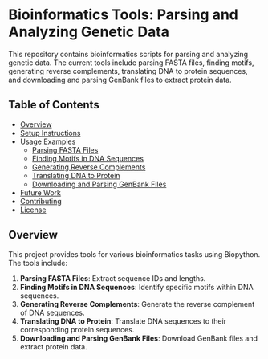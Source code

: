 # Bioinformatics Tools: Parsing and Analyzing Genetic Data

This repository contains bioinformatics scripts for parsing and analyzing genetic data. The current tools include parsing FASTA files, finding motifs, generating reverse complements, translating DNA to protein sequences, and downloading and parsing GenBank files to extract protein data. 

## Table of Contents

- [Overview](#overview)
- [Setup Instructions](#setup-instructions)
- [Usage Examples](#usage-examples)
  - [Parsing FASTA Files](/blob/main/PROJECT1_Parsing_FASTA_file.ipynb)
  - [Finding Motifs in DNA Sequences](#finding-motifs-in-dna-sequences)
  - [Generating Reverse Complements](#generating-reverse-complements)
  - [Translating DNA to Protein](#translating-dna-to-protein)
  - [Downloading and Parsing GenBank Files](#downloading-and-parsing-genbank-files)
- [Future Work](#future-work)
- [Contributing](#contributing)
- [License](#license)

## Overview

This project provides tools for various bioinformatics tasks using Biopython. The tools include:

1. **Parsing FASTA Files**: Extract sequence IDs and lengths.
2. **Finding Motifs in DNA Sequences**: Identify specific motifs within DNA sequences.
3. **Generating Reverse Complements**: Generate the reverse complement of DNA sequences.
4. **Translating DNA to Protein**: Translate DNA sequences to their corresponding protein sequences.
5. **Downloading and Parsing GenBank Files**: Download GenBank files and extract protein data.
